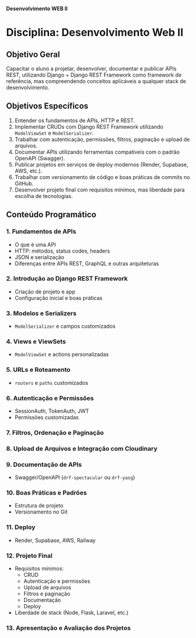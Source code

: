 **Desenvolvimento WEB II**

# Disciplina: Desenvolvimento Web II

##  Objetivo Geral
Capacitar o aluno a projetar, desenvolver, documentar e publicar APIs REST, utilizando Django + Django REST Framework como framework de referência, mas compreendendo conceitos aplicáveis a qualquer stack de desenvolvimento.

##  Objetivos Específicos
1. Entender os fundamentos de APIs, HTTP e REST.
2. Implementar CRUDs com Django REST Framework utilizando `ModelViewSet` e `ModelSerializer`.
3. Trabalhar com autenticação, permissões, filtros, paginação e upload de arquivos.
4. Documentar APIs utilizando ferramentas compatíveis com o padrão OpenAPI (Swagger).
5. Publicar projetos em serviços de deploy modernos (Render, Supabase, AWS, etc.).
6. Trabalhar com versionamento de código e boas práticas de commits no GitHub.
7. Desenvolver projeto final com requisitos mínimos, mas liberdade para escolha de tecnologias.

## Conteúdo Programático

### 1. Fundamentos de APIs
- O que é uma API
- HTTP: métodos, status codes, headers
- JSON e serialização
- Diferenças entre APIs REST, GraphQL e outras arquiteturas

### 2. Introdução ao Django REST Framework
- Criação de projeto e app
- Configuração inicial e boas práticas

### 3. Modelos e Serializers
- `ModelSerializer` e campos customizados

### 4. Views e ViewSets
- `ModelViewSet` e actions personalizadas

### 5. URLs e Roteamento
- `routers` e `paths` customizados

### 6. Autenticação e Permissões
- SessionAuth, TokenAuth, JWT
- Permissões customizadas

### 7. Filtros, Ordenação e Paginação

### 8. Upload de Arquivos e Integração com Cloudinary

### 9. Documentação de APIs
- Swagger/OpenAPI (`drf-spectacular` ou `drf-yasg`)

### 10. Boas Práticas e Padrões
- Estrutura de projeto
- Versionamento no Git

### 11. Deploy
- Render, Supabase, AWS, Railway

### 12. Projeto Final
- Requisitos mínimos:
  - CRUD
  - Autenticação e permissões
  - Upload de arquivos
  - Filtros e paginação
  - Documentação
  - Deploy
- Liberdade de stack (Node, Flask, Laravel, etc.)

### 13. Apresentação e Avaliação dos Projetos

